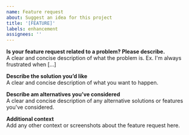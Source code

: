 ```yaml
---
name: Feature request
about: Suggest an idea for this project
title: '[FEATURE]'
labels: enhancement
assignees: ''
---
```


**Is your feature request related to a problem? Please describe.**  
A clear and concise description of what the problem is. Ex. I'm always frustrated when [...]

**Describe the solution you’d like**  
A clear and concise description of what you want to happen.

**Describe am alternatives you’ve considered**  
A clear and concise description of any alternative solutions or features you've considered.

**Additional context**  
Add any other context or screenshots about the feature request here.
